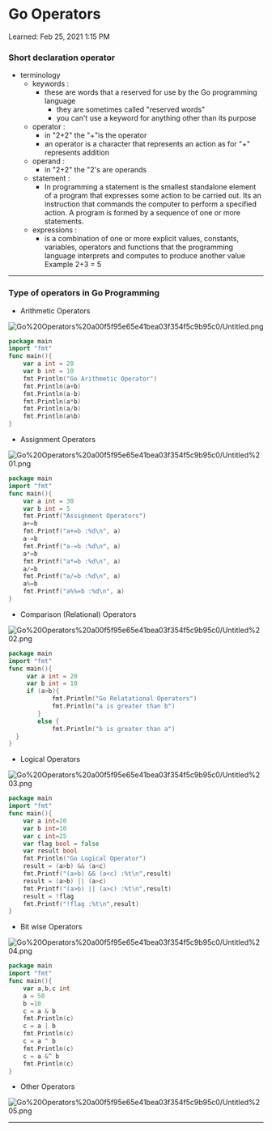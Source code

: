 # Go Operators

Learned: Feb 25, 2021 1:15 PM

### Short declaration operator

- terminology
    - keywords :
        - these are words that a reserved for use by the Go programming language
            - they are sometimes called "reserved words"
            - you can't use a keyword for anything other than its purpose
    - operator :
        - in "2+2" the "+"is the operator
        - an operator is a character that represents an action as for "+" represents addition
    - operand :
        - in "2+2" the "2's are operands
    - statement :
        - In programming a statement is the smallest standalone element of a program that expresses some action to be carried out. Its an instruction that commands the computer to perform a specified action. A program is formed by a sequence of one or more statements.
    - expressions :
        - is a combination of one or more explicit values, constants, variables, operators  and functions that the programming language interprets and computes to produce another value Example 2+3 = 5

---

### Type of operators in Go Programming

- Arithmetic Operators

![Go%20Operators%20a00f5f95e65e41bea03f354f5c9b95c0/Untitled.png](Go%20Operators%20a00f5f95e65e41bea03f354f5c9b95c0/Untitled.png)

```go
package main 
import "fmt"
func main(){
	var a int = 20 
	var b int = 10
	fmt.Println("Go Arithmetic Operator")
	fmt.Println(a+b)
	fmt.Println(a-b)
	fmt.Println(a*b)
	fmt.Println(a/b)
	fmt.Println(a%b)
}
```

- Assignment Operators

![Go%20Operators%20a00f5f95e65e41bea03f354f5c9b95c0/Untitled%201.png](Go%20Operators%20a00f5f95e65e41bea03f354f5c9b95c0/Untitled%201.png)

```go
package main
import "fmt"
func main(){
	var a int = 30 
	var b int = 5
	fmt.Printf("Assignment Operators")
	a+=b
	fmt.Printf("a+=b :%d\n", a)
	a-=b
	fmt.Printf("a-=b :%d\n", a)
	a*=b
	fmt.Printf("a*=b :%d\n", a)
	a/=b 
	fmt.Printf("a/=b :%d\n", a)
	a%=b
	fmt.Printf("a%%=b :%d\n", a)
}
```

- Comparison (Relational) Operators

![Go%20Operators%20a00f5f95e65e41bea03f354f5c9b95c0/Untitled%202.png](Go%20Operators%20a00f5f95e65e41bea03f354f5c9b95c0/Untitled%202.png)

```go
package main
import "fmt"
func main(){
	 var a int = 20
	 var b int = 10
	 if (a>b){
			fmt.Println("Go Relatational Operators")
			fmt.Println("a is greater than b")
		}
		else {
			fmt.Println("b is greater than a")
  }
}
```

- Logical Operators

![Go%20Operators%20a00f5f95e65e41bea03f354f5c9b95c0/Untitled%203.png](Go%20Operators%20a00f5f95e65e41bea03f354f5c9b95c0/Untitled%203.png)

```go
package main 
import "fmt"
func main(){
	var a int=20
	var b int=10
	var c int=25
	var flag bool = false
	var result bool
	fmt.Println("Go Logical Operator")
	result = (a>b) && (a<c)
	fmt.Printf("(a>b) && (a<c) :%t\n",result)
	result = (a>b) || (a>c)
	fmt.Printf("(a>b) || (a>c) :%t\n",result)
	result = !flag
	fmt.Printf("!flag :%t\n",result)
} 
```

- Bit wise Operators

![Go%20Operators%20a00f5f95e65e41bea03f354f5c9b95c0/Untitled%204.png](Go%20Operators%20a00f5f95e65e41bea03f354f5c9b95c0/Untitled%204.png)

```go
package main
import "fmt"
func main(){
	var a,b,c int
	a = 50
	b =10
	c = a & b 
	fmt.Println(c)
	c = a | b
	fmt.Println(c)
	c = a ^ b
	fmt.Println(c)
	c = a &^ b
	fmt.Println(c)
}
```

- Other Operators

![Go%20Operators%20a00f5f95e65e41bea03f354f5c9b95c0/Untitled%205.png](Go%20Operators%20a00f5f95e65e41bea03f354f5c9b95c0/Untitled%205.png)

---
